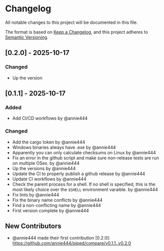# Changelog

All notable changes to this project will be documented in this file.

The format is based on [Keep a Changelog](https://keepachangelog.com/en/1.0.0/),
and this project adheres to [Semantic Versioning](https://semver.org/spec/v2.0.0.html).

## [0.2.0] - 2025-10-17

### Changed
- Up the version

## [0.1.1] - 2025-10-17

### Added
- Add CI/CD workflows by @annie444

### Changed
- Add the cargo token by @annie444
- Windows binaries always have .exe by @annie444
- Apparently you can only calculate checksums on Linux by @annie444
- Fix an error in the github script and make sure non-release tests are run on multiple OSes. by @annie444
- Up the versions by @annie444
- Update the CI to properly publish a github release by @annie444
- Update CI workflows by @annie444
- Check the parent process for a shell. If no shell is specified, this is the most likely choice over the `$SHELL` environment varaible. by @annie444
- Fix lints by @annie444
- Fix the binary name conflicts by @annie444
- Find a non-conflicting name by @annie444
- First version complete by @annie444

## New Contributors
* @annie444 made their first contribution
[0.2.0]: https://github.com/annie444/piped/compare/v0.1.1..v0.2.0

<!-- generated by git-cliff -->
